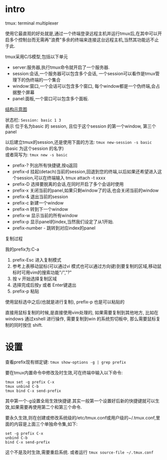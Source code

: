# intro
tmux: terminal multiplexer

使用它最直观的好处就是,通过一个终端登录远程主机并运行tmux后,在其中可以开启多个控制台而无需再"浪费"多余的终端来连接这台远程主机,当然其功能远不止于此.

tmux采用C/S模型,包括以下单元

- server:服务器,执行tmux命令就开启了一个服务器.
- session:会话,一个服务器可以包含多个会话, 一个session可以看作是tmux管理下的伪终端的一个集合
- window:窗口,一个会话可以包含多个窗口, 每个window都是一个伪终端,会占据整个屏幕
- panel:面板,一个窗口可以包含多个面板.

[结构示意图](http://images.cnblogs.com/cnblogs_com/itech/linux/tmux.png)

状态栏: `Session: basic 1 3`  
表示 位于名为basic 的 session, 且位于这个session 的第一个window, 第三个 panel

以后建立tmux的session,还是使用下面的方法:
`tmux new-session -s basic` (basic 为这个session 的名字)  
或者简写为:
`tmux new -s basic`

- prefix-? 列出所有快捷键,按q返回 
- prefix-d 挂起(detach)当前的session,回退到您的终端,以后如果还希望进入这个session,可以在终端输入 tmux attach -t xxxx
- prefix-D 选择要脱离的会话,在同时开启了多个会话时使用 
- prefix-x 关闭当前的panel,如果只剩window了的话,也会关闭当前的window
- prefix-& 退出当前的session
- prefix-c 新建一个window
- prefix-n 转到下一个window
- prefix-w 显示当前的所有window
- prefix-p 显示panel的index,当然我们设定了从1开始.
- prefix-number - 跳转到对应index的panel

复制过程

我的prefix为:C-a

1. prefix-Esc 进入复制模式
2. 参考上表移动鼠标(可以通过vi 模式也可以通过方向键)到要复制的区域,移动鼠标时可用vim的搜索功能"/","?"
3. 按 v 开始选择复制区域
4. 选择完成后按y 或者 Enter键退出
5. prefix-p 粘贴

使用鼠标选中之后(也就是进行复制), prefix-p 也是可以粘贴的

直接用鼠标复制的时候,是直接使用vim处理的, 
如果需要复制到其他地方, 比如在windows 通过xshell 进行操作, 需要复制到win 的系统剪切板中, 那么需要鼠标复制的同时按住 shift.

# 设置
查看prefix现有绑定键:
`tmux show-options -g | grep prefix`

要在tmux内置命令中修改及时生效,可在终端中输入以下命令:
```
tmux set -g prefix C-x
tmux unbind C-b 
tmux bind C-x send-prefix
```
其中第一个-g设置全局生效快捷键.其实一般第一个设置好后新的快捷键就可以生效,如果需要再使用第二个和第三个命令.

要永久生效,则在创建或修改系统级的/etc/tmux.conf或用户级的~/.tmux.conf,里面的内容是上面三个单独命令集,如下:
```
set -g prefix C-x
unbind C-b
bind C-x send-prefix
```
这个不是及时生效,需要重启系统. 或者运行 `tmux source-file ~/.tmux.conf`

